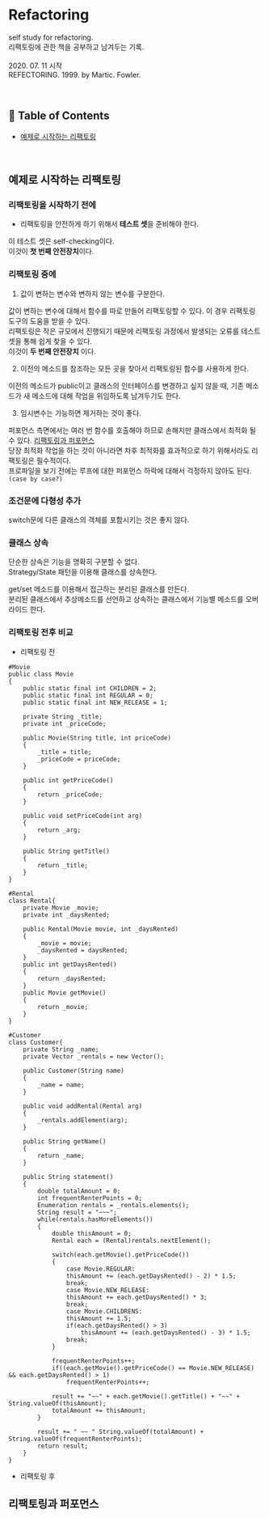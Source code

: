 # Refactoring

self study for refactoring. </br>
리팩토링에 관한 책을 공부하고 남겨두는 기록. </br></br>
2020. 07. 11 시작</br>
REFECTORING. 1999. by Martic. Fowler.

</br>

## :memo: Table of Contents

- [예제로 시작하는 리팩토링](#예제로-시작하는-리팩토링)

</br>

## 예제로 시작하는 리팩토링

### 리팩토링을 시작하기 전에

- 리팩토링을 안전하게 하기 위해서 **테스트 셋**을 준비해야 한다.

이 테스트 셋은 self-checking이다. </br>
이것이 **첫 번째 안전장치**이다.


### 리팩토링 중에

1. 값이 변하는 변수와 변하지 않는 변수를 구분한다.

값이 변하는 변수에 대해서 함수를 따로 만들어 리팩토링할 수 있다. 이 경우 리팩토링 도구의 도움을 받을 수 있다.</br>
리팩토링은 작은 규모에서 진행되기 때문에 리팩토링 과정에서 발생되는 오류를 테스트 셋을 통해 쉽게 찾을 수 있다. </br>
이것이 **두 번째 안전장치** 이다.

2. 이전의 메소드를 참조하는 모든 곳을 찾아서 리팩토링된 함수를 사용하게 한다.

이전의 메소드가 public이고 클래스의 인터페이스를 변경하고 싶지 않을 때, 기존 메소드가 새 메소드에 대해 작업을 위임하도록 남겨두기도 한다.

3. 임시변수는 가능하면 제거하는 것이 좋다.

퍼포먼스 측면에서는 여러 번 함수를 호출해야 하므로 손해지만 클래스에서 최적화 될 수 있다.  [리팩토링과 퍼포먼스](#리팩토링과-퍼포먼스) </br>
당장 최적화 작업을 하는 것이 아니라면 차후 최적화를 효과적으로 하기 위해서라도 리팩토링은 필수적이다. </br>
프로파일을 보기 전에는 루프에 대한 퍼포먼스 하락에 대해서 걱정하지 않아도 된다.`(case by case?)` </br>


### 조건문에 다형성 추가

switch문에 다른 클래스의 객체를 포함시키는 것은 좋지 않다.


### 클래스 상속

단순한 상속은 기능을 명확히 구분할 수 없다. </br>
Strategy/State 패턴을 이용해 클래스를 상속한다. </br>

get/set 메소드를 이용해서 접근하는 분리된 클래스를 만든다. </br>
분리된 클래스에서 추상메소드를 선언하고 상속하는 클래스에서 기능별 메소드를 오버라이드 한다.

### 리팩토링 전후 비교

- 리팩토링 전

```
#Movie
public class Movie
{
    public static final int CHILDREN = 2;
    public static final int REGULAR = 0;
    public static final int NEW_RELEASE = 1;
    
    private String _title;
    private int _priceCode;

    public Movie(String title, int priceCode)
    {
        _title = title;
        _priceCode = priceCode;
    }

    public int getPriceCode()
    {
        return _priceCode;
    }

    public void setPriceCode(int arg) 
    {
        return _arg;
    }

    public String getTitle()
    {
        return _title;
    }
}
```

```
#Rental
class Rental{
    private Movie _movie;
    private int _daysRented;

    public Rental(Movie movie, int _daysRented)
    {
        _movie = movie;
        _daysRented = daysRented;
    }
    public int getDaysRented()
    {
        return _daysRented;
    }
    public Movie getMovie()
    {
        return _movie;
    }
}
```

```
#Customer
class Customer{
    private String _name;
    private Vector _rentals = new Vector();

    public Customer(String name)
    {
        _name = name;
    }

    public void addRental(Rental arg)
    {
        _rentals.addElement(arg);
    }

    public String getName()
    {
        return _name;
    }

    public String statement()
    {
        double totalAmount = 0;
        int frequentRenterPoints = 0;
        Enumeration rentals = _rentals.elements();
        String result = "~~~";
        while(rentals.hasMoreElements())
        {
            double thisAmount = 0;
            Rental each = (Rental)rentals.nextElement();

            switch(each.getMovie().getPriceCode())
            {
                case Movie.REGULAR:
                thisAmount += (each.getDaysRented() - 2) * 1.5;
                break;
                case Movie.NEW_RELEASE:
                thisAmount += each.getDaysRented() * 3;
                break;
                case Movie.CHILDRENS:
                thisAmount += 1.5;
                if(each.getDaysRented() > 3)
                    thisAmount += (each.getDaysRented() - 3) * 1.5;
                break;
            }

            frequentRenterPoints++;
            if((each.getMovie().getPriceCode() == Movie.NEW_RELEASE) && each.getDaysRented() > 1)
                frequentRenterPoints++;

            result += "~~" + each.getMovie().getTitle() + "~~" + String.valueOf(thisAmount);
            totalAmount += thisAmount;
        }

        result += " ~~ " String.valueOf(totalAmount) + String.valueOf(frequentRenterPoints);
        return result;
    }
}
```

- 리팩토링 후

## 리팩토링과 퍼포먼스
